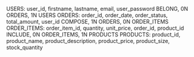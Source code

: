 USERS: user_id, firstname, lastname, email, user_password
BELONG, 0N ORDERS, 1N USERS
ORDERS: order_id, order_date, order_status, total_amount, user_id
COMPOSE, 1N ORDERS, 0N ORDER_ITEMS
ORDER_ITEMS: order_item_id, quantity, unit_price, order_id, product_id
INCLUDE, 0N ORDER_ITEMS, 1N PRODUCTS
PRODUCTS: product_id, product_name, product_description, product_price, product_size, stock_quantity